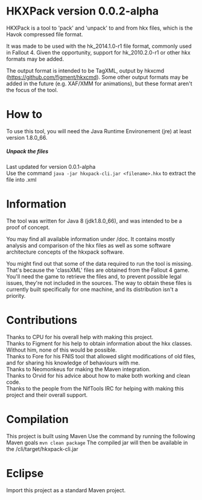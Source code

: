 # HKXPack version 0.0.2-alpha

HKXPack is a tool to 'pack' and 'unpack' to and from hkx files, which is the Havok compressed file format.

It was made to be used with the hk\_2014.1.0-r1 file format, commonly used in Fallout 4. Given the opportunity, support for hk\_2010.2.0-r1 or other hkx formats may be added.

The output format is intended to be TagXML, output by hkxcmd (https://github.com/figment/hkxcmd). Some other output formats may be added in the future (e.g. XAF/XMM for animations), but these format aren't the focus of the tool.

# How to

To use this tool, you will need the Java Runtime Environement (jre) at least version 1.8.0_66.

##### Unpack the files  
Last updated for version 0.0.1-alpha  
Use the command `java -jar hkxpack-cli.jar <filename>.hkx` to extract the file into <filename>.xml


# Information

The tool was written for Java 8 (jdk1.8.0_66), and was intended to be a proof of concept.

You may find all available information under /doc. It contains mostly analysis and comparison of the hkx files as well as some software architecture concepts of the hkxpack software.

You might find out that some of the data required to run the tool is missing. That's because the 'classXML' files are obtained from the Fallout 4 game. You'll need the game to retrieve the files and, to prevent possible legal issues, they're not included in the sources. The way to obtain these files is currently built specifically for one machine, and its distribution isn't a priority.

# Contributions

Thanks to CPU for his overall help with making this project.  
Thanks to Figment for his help to obtain information about the hkx classes. Without him, none of this would be possible.  
Thanks to Fore for his FNIS tool that allowed slight modifications of old files, and for sharing his knowledge of behaviours with me.  
Thanks to Neomonkeus for making the Maven integration.  
Thanks to Orvid for his advice about how to make both working and clean code.  
Thanks to the people from the NifTools IRC for helping with making this project and their overall support.

# Compilation

This project is built using Maven
Use the command by running the following Maven goals `mvn clean package`
The compiled jar will then be available in the /cli/target/hkxpack-cli.jar

# Eclipse
Import this project as a standard Maven project.
